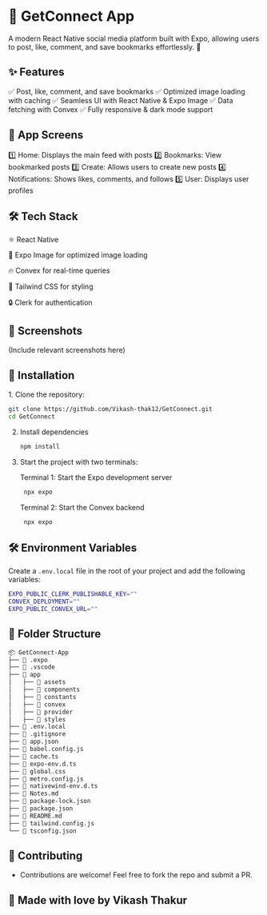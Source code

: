 # 📌 GetConnect App

A modern React Native social media platform built with Expo, allowing users to post, like, comment, and save bookmarks effortlessly. 🚀  

## ✨ Features  
✅ Post, like, comment, and save bookmarks
✅ Optimized image loading with caching
✅ Seamless UI with React Native & Expo Image
✅ Data fetching with Convex
✅ Fully responsive & dark mode support  

## 📱 App Screens
1️⃣ Home: Displays the main feed with posts
2️⃣ Bookmarks: View bookmarked posts
3️⃣ Create: Allows users to create new posts
4️⃣ Notifications: Shows likes, comments, and follows
5️⃣ User: Displays user profiles

## 🛠 Tech Stack  

⚛ React Native

🎨 Expo Image for optimized image loading

🔥 Convex for real-time queries

🌈 Tailwind CSS for styling

🔒 Clerk for authentication 

## 📸 Screenshots  
(Include relevant screenshots here)  

## 🚀 Installation  

1️. Clone the repository:  
```bash
git clone https://github.com/Vikash-thak12/GetConnect.git
cd GetConnect
```

2. Install dependencies

   ```bash
   npm install
   ```

3. Start the project with two terminals:
   
   Terminal 1: Start the Expo development server
   ```bash
    npx expo 
   ```
   Terminal 2: Start the Convex backend
   ```bash
    npx expo 
   ```
## 🛠 Environment Variables  

Create a `.env.local` file in the root of your project and add the following variables:  

```bash
EXPO_PUBLIC_CLERK_PUBLISHABLE_KEY=""
CONVEX_DEPLOYMENT=""
EXPO_PUBLIC_CONVEX_URL=""
```

## 📄 Folder Structure
   ```bash
   📦 GetConnect-App
   ├── 📂 .expo
   ├── 📂 .vscode
   ├── 📂 app
   │   ├── 📂 assets
   │   ├── 📂 components
   │   ├── 📂 constants
   │   ├── 📂 convex
   │   ├── 📂 provider
   │   ├── 📂 styles
   ├── 📄 .env.local
   ├── 📄 .gitignore
   ├── 📄 app.json
   ├── 📄 babel.config.js
   ├── 📄 cache.ts
   ├── 📄 expo-env.d.ts
   ├── 📄 global.css
   ├── 📄 metro.config.js
   ├── 📄 nativewind-env.d.ts
   ├── 📄 Notes.md
   ├── 📄 package-lock.json
   ├── 📄 package.json
   ├── 📄 README.md
   ├── 📄 tailwind.config.js
   └── 📄 tsconfig.json
   ```
## 🙌 Contributing
- Contributions are welcome! Feel free to fork the repo and submit a PR. 

## 💙 Made with love by Vikash Thakur

